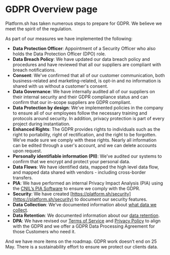 # GDPR Overview page

Platform.sh has taken numerous steps to prepare for GDPR. We believe we meet the spirit of the regulation.

As part of our measures we have implemented the following:

* **Data Protection Officer**: Appointment of a Security Officer who also holds the Data Protection Officer (DPO) role.
* **Data Breach Policy**: We have updated our data breach policy and procedures and have reviewed that all our suppliers are compliant with breach notifications.
* **Consent**: We've confirmed that all of our customer communication, both business-related and marketing-related, is opt-in and no information is shared with us without a customer's consent.
* **Data Governance**: We have internally audited all of our suppliers on their internal security and their GDPR compliance status and can confirm that our in-scope suppliers are GDPR compliant.
* **Data Protection by design**: We’ve implemented policies in the company to ensure all of our employees follow the necessary training and protocols around security. In addition, privacy protection is part of every project during instantiation.
* **Enhanced Rights**: The GDPR provides rights to individuals such as the right to portability, right of rectification, and the right to be forgotten.  We’ve made sure we comply with these rights. Nearly all information can be edited through a user's account, and we can delete accounts upon request.
* **Personally identifiable information (PII)**: We’ve audited our systems to confirm that we encrypt and protect your personal data.
* **Data Flows**: We have identified data, mapped the high level data flow, and mapped data shared with vendors - including cross-border transfers.
* **PIA**: We have performed an internal Privacy Impact Analysis (PIA) using the [CNIL’s PIA Software](https://www.cnil.fr/en/open-source-pia-software-helps-carry-out-data-protection-impact-assesment) to ensure we comply with the GDPR.
* **Security**: We have created [https://platform.sh/security](https://platform.sh/security) to document our security features.
* **Data Collection**: We’ve documented information about [what data we collect](/administration/gdpr/data-collection.md).
* **Data Retention**: We documented information about our [data retention](/administration/gdpr/data-retention.md).
* **DPA**: We have revised our [Terms of Service](https://platform.sh/tos) and [Privacy Policy](https://platform.sh/privacy-policy) to align with the GDPR and we offer a GDPR Data Processing Agreement for those Customers who need it.

And we have more items on the roadmap. GDPR work doesn’t end on 25 May. There is a sustainability effort to ensure we protect our clients data.
